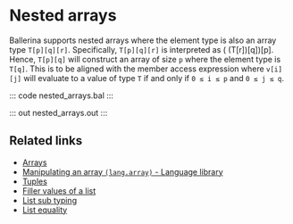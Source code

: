 # Nested arrays

Ballerina supports nested arrays where the element type is also an array type `T[p][q][r]`. Specifically, `T[p][q][r]` is interpreted as ( (T[r])[q])[p]. Hence, `T[p][q]` will construct an array of size `p` where the element type is `T[q]`. This is to be aligned with the member access expression where `v[i][j]` will evaluate to a value of type `T` if and only if `0 ≤ i ≤ p` and `0 ≤ j ≤ q`.

::: code nested_arrays.bal :::

::: out nested_arrays.out :::

## Related links
- [Arrays](/learn/by-example/arrays)
- [Manipulating an array `(lang.array)` - Language library](https://lib.ballerina.io/ballerina/lang.array)
- [Tuples](/learn/by-example/tuples)
- [Filler values of a list](/learn/by-example/filler-values-of-a-list)
- [List sub typing](/learn/by-example/list-subtyping)
- [List equality](/learn/by-example/list-equality)

